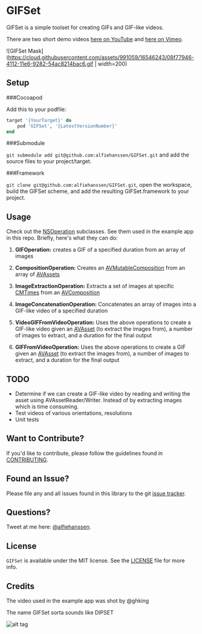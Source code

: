 # GIFSet

GIFSet is a simple toolset for creating GIFs and GIF-like videos. 

There are two short demo videos [here on YouTube](https://youtu.be/pVTasefaq3Q) and [here on Vimeo](https://vimeo.com/173255845/e4993196a0).

![GIFSet Mask](https://cloud.githubusercontent.com/assets/991059/16546243/08f77946-4112-11e6-9282-54ac8214bac6.gif | width=200)


## Setup

###Cocoapod

Add this to your podfile:

```Ruby
target '{YourTarget}' do
    pod 'GIFSet', '{LatestVersionNumber}'
end
```

###Submodule

`git submodule add git@github.com:alfiehanssen/GIFSet.git` and add the source files to your project/target.

###Framework

`git clone git@github.com:alfiehanssen/GIFSet.git`, open the workspace, build the GIFSet scheme, and add the resulting GIFSet.framework to your project.

## Usage

Check out the [NSOperation](https://developer.apple.com/library/mac/documentation/Cocoa/Reference/NSOperation_class/) subclasses. See them used in the example app in this repo. Briefly, here's what they can do:

1. **GIFOperation:** creates a GIF of a specified duration from an array of images

2. **CompositionOperation:** Creates an [AVMutableComposition](https://developer.apple.com/library/mac/documentation/AVFoundation/Reference/AVMutableComposition_Class/) from an array of [AVAssets](https://developer.apple.com/library/ios/documentation/AVFoundation/Reference/AVAsset_Class/)

3. **ImageExtractionOperation:** Extracts a set of images at specific [CMTimes](https://developer.apple.com/library/mac/documentation/CoreMedia/Reference/CMTime/) from an [AVComposition](https://developer.apple.com/library/ios/documentation/AVFoundation/Reference/AVComposition_Class/index.html)

4. **ImageConcatenationOperation:** Concatenates an array of images into a GIF-like video of a specified duration

5. **VideoGIFFromVideoOperation:** Uses the above operations to create a GIF-like video given an [AVAsset](https://developer.apple.com/library/ios/documentation/AVFoundation/Reference/AVAsset_Class/) (to extract the images from), a number of images to extract, and a duration for the final output 

6. **GIFFromVideoOperation:** Uses the above operations to create a GIF given an [AVAsset](https://developer.apple.com/library/ios/documentation/AVFoundation/Reference/AVAsset_Class/) (to extract the images from), a number of images to extract, and a duration for the final output 

## TODO

- Determine if we can create a GIF-like video by reading and writing the asset using AVAssetReader/Writer. Instead of by extracting images which is time consuming.
- Test videos of various orientations, resolutions
- Unit tests

## Want to Contribute?

If you'd like to contribute, please follow the guidelines found in [CONTRIBUTING](CONTRIBUTING.md).

## Found an Issue?

Please file any and all issues found in this library to the git [issue tracker](https://github.com/alfiehanssen/GIFSet/issues).

## Questions?

Tweet at me here: [@alfiehanssen](https://twitter.com/alfiehanssen).

## License

`GIFSet` is available under the MIT license. See the [LICENSE](LICENSE) file for more info.

## Credits

The video used in the example app was shot by @ghking

The name GIFSet sorta sounds like DIPSET

![alt tag](https://49.media.tumblr.com/2c5825a52d6461d307c5dd6a70a57721/tumblr_n6ugpi4nKy1tdjtr0o1_400.gif)
